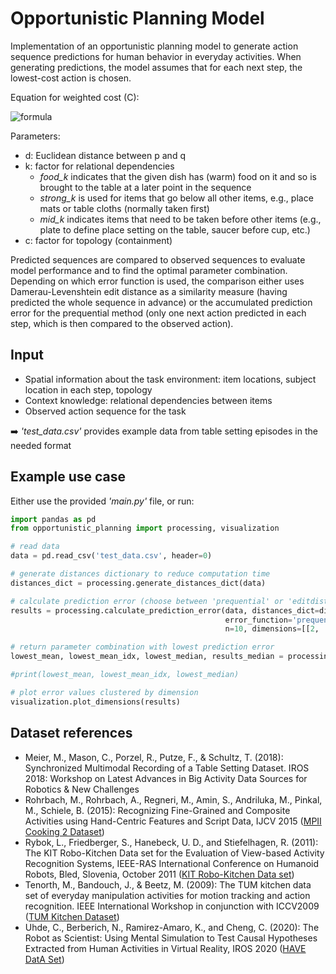 # Opportunistic Planning Model
Implementation of an opportunistic planning model to generate action sequence predictions for human behavior in everyday activities. When generating predictions, the model assumes that for each next step, the lowest-cost action is chosen.

Equation for weighted cost (C):

![formula](https://render.githubusercontent.com/render/math?math=C_{p,q}%20=%20d(p,%20q)%20^%20k%20\cdot%20c)

Parameters:
- d: Euclidean distance between p and q
- k: factor for relational dependencies
    - *food_k* indicates that the given dish has (warm) food on it and so is brought to the table at a later point in the sequence
    - *strong_k* is used for items that go below all other items, e.g., place mats or table cloths (normally taken first)
    - *mid_k* indicates items that need to be taken before other items (e.g., plate to define place setting on the table, saucer before cup, etc.) 
- c: factor for topology (containment)

Predicted sequences are compared to observed sequences to evaluate model performance and to find the optimal parameter combination. Depending on which error function is used, the comparison either uses Damerau-Levenshtein edit distance as a similarity measure (having predicted the whole sequence in advance) or the accumulated prediction error for the prequential method (only one next action predicted in each step, which is then compared to the observed action).

## Input
- Spatial information about the task environment: item locations, subject location in each step, topology
- Context knowledge: relational dependencies between items
- Observed action sequence for the task

:arrow_right: *'test_data.csv'* provides example data from table setting episodes in the needed format

## Example use case
Either use the provided *'main.py'* file, or run:

``` python
import pandas as pd
from opportunistic_planning import processing, visualization

# read data
data = pd.read_csv('test_data.csv', header=0)

# generate distances dictionary to reduce computation time
distances_dict = processing.generate_distances_dict(data)

# calculate prediction error (choose between 'prequential' or 'editdist')
results = processing.calculate_prediction_error(data, distances_dict=distances_dict, 
                                                error_function='prequential',
                                                n=10, dimensions=[[2, 'xy'],[3, 'xyz']])

# return parameter combination with lowest prediction error
lowest_mean, lowest_mean_idx, lowest_median, results_median = processing.get_lowest_error(results)

#print(lowest_mean, lowest_mean_idx, lowest_median)

# plot error values clustered by dimension
visualization.plot_dimensions(results)

```

## Dataset references
- Meier, M., Mason, C., Porzel, R., Putze, F., & Schultz, T. (2018): Synchronized Multimodal Recording of a Table Setting Dataset. IROS 2018: Workshop on Latest Advances in Big Activity Data Sources for Robotics & New Challenges
- Rohrbach, M., Rohrbach, A., Regneri, M., Amin, S., Andriluka, M., Pinkal, M., Schiele, B. (2015): Recognizing Fine-Grained and Composite Activities using Hand-Centric Features and Script Data, IJCV 2015 ([MPII Cooking 2 Dataset](https://www.mpi-inf.mpg.de/departments/computer-vision-and-machine-learning/research/human-activity-recognition/mpii-cooking-2-dataset))
- Rybok, L., Friedberger, S., Hanebeck, U. D., and Stiefelhagen, R. (2011): The KIT Robo-Kitchen Data set for the Evaluation of View-based Activity Recognition Systems, IEEE-RAS International Conference on Humanoid Robots, Bled, Slovenia, October 2011 ([KIT Robo-Kitchen Data set](https://cvhci.anthropomatik.kit.edu/~lrybok/projects/kitchen/))
- Tenorth, M., Bandouch, J., & Beetz, M. (2009): The TUM kitchen data set of everyday manipulation activities for motion tracking and action recognition. IEEE International
Workshop in conjunction with ICCV2009 ([TUM Kitchen Dataset](https://ias.in.tum.de/dokuwiki/software/kitchen-activity-data))
- Uhde, C., Berberich, N., Ramirez-Amaro, K., and Cheng, C. (2020): The Robot as Scientist: Using Mental Simulation to Test Causal Hypotheses Extracted from Human Activities in Virtual Reality, IROS 2020 ([HAVE DatA Set](https://www.ce.cit.tum.de/ics/ics-data-sets/have-data-set/))
